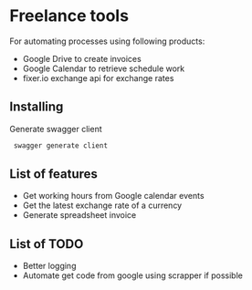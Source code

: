 # Freelance tools

For automating processes using following products:

- Google Drive to create invoices
- Google Calendar to retrieve schedule work
- fixer.io exchange api for exchange rates

## Installing

Generate swagger client

```bash
 swagger generate client
```

## List of features

- Get working hours from Google calendar events
- Get the latest exchange rate of a currency
- Generate spreadsheet invoice

## List of TODO

- Better logging
- Automate get code from google using scrapper if possible